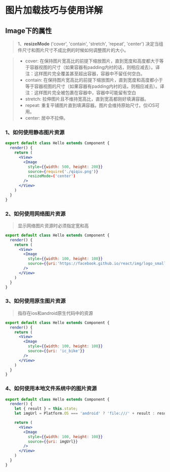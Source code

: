 # **图片加载技巧与使用详解**

## Image下的属性
> 1、**resizeMode** ('cover', 'contain', 'stretch', 'repeat', 'center') 
> 决定当组件尺寸和图片尺寸不成比例的时候如何调整图片的大小。

> * cover: 在保持图片宽高比的前提下缩放图片，直到宽度和高度都大于等于容器视图的尺寸（如果容器有padding内衬的话，则相应减去）。译注：这样图片完全覆盖甚至超出容器，容器中不留任何空白。
> * contain: 在保持图片宽高比的前提下缩放图片，直到宽度和高度都小于等于容器视图的尺寸（如果容器有padding内衬的话，则相应减去）。译注：这样图片完全被包裹在容器中，容器中可能留有空白
> * stretch: 拉伸图片且不维持宽高比，直到宽高都刚好填满容器。
> * repeat: 重复平铺图片直到填满容器。图片会维持原始尺寸。仅iOS可用。
> * center: 居中不拉伸。

### 1、如何使用静态图片资源
```jsx
export default class Hello extends Component {
  render() {
    return (
      <View>
        <Image 
          style={{width: 500, height: 200}}
          source={require('./qiqiu.png')}
          resizeMode=('center')
        />
      </View>
    )
  }
}
```

### 2、如何使用网络图片资源
> 显示网络图片资源时必须指定宽和高
```jsx
export default class Hello extends Component {
  render() {
    return (
      <View>
        <Image 
          style={{width: 100, height: 100}}
          source={{uri:'https://facebook.github.io/react/img/logo_small.png'}}
        />
      </View>
    )
  }
}
```

### 3、如何使用原生图片资源
> 指存在ios和android原生代码中的资源
```jsx
export default class Hello extends Component {
  render() {
    return (
      <View>
        <Image 
          style={{width: 100, height: 100}}
          source={{uri: 'ic_bike'}}
        />
      </View>
    )
  }
}
```

### 4、如何使用本地文件系统中的图片资源
```jsx
export default class Hello extends Component {
  render() {
    let { result } = this.state;
    let imgUrl = Platform.OS === 'android' ? 'file:///' + result : result;

    return (
      <View>
        <Image 
          style={{width: 100, height: 100}}
          source={{uri: imgUrl}}
        />
      </View>
    )
  }
}
```